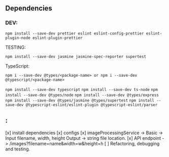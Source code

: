 ## Dependencies

### DEV:

`npm install --save-dev prettier eslint eslint-config-prettier eslint-plugin-node eslint-plugin-prettier`

TESTING:

`npm install --save-dev jasmine jasmine-spec-reporter supertest`

TypeScript:

`npm i --save-dev @types/<package-name> or npm i --save-dev @typescript/<package-name>`

`npm install --save-dev typescript`
`npm install --save-dev ts-node`
`npm install --save-dev @types/node`
`npm install --save-dev @types/express`
`npm install --save-dev @types/jasmine @types/supertest`
`npm install --save-dev @typescript-eslint/eslint-plugin @typescript-eslint/parser`

## :

[x] install dependencies
[x] configs
[x] imageProcessingService -> Basic -> Input filename, width, height Output -> string file location.
[x] API endpoint -> /images?filename=name&width=w&height=h
[ ] Refactoring, debugging and testing.
